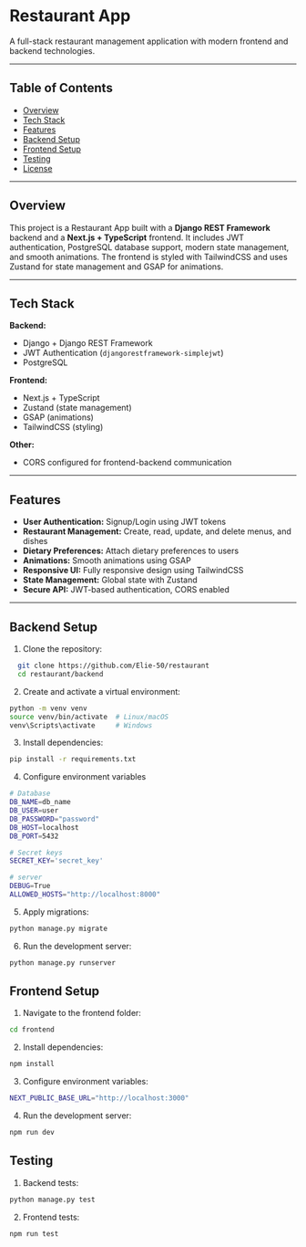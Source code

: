 # Restaurant App

A full-stack restaurant management application with modern frontend and backend technologies.

---

## Table of Contents

- [Overview](#overview)  
- [Tech Stack](#tech-stack)  
- [Features](#features)  
- [Backend Setup](#backend-setup)  
- [Frontend Setup](#frontend-setup)  
- [Testing](#testing)  
- [License](#license)

---

## Overview

This project is a Restaurant App built with a **Django REST Framework** backend and a **Next.js + TypeScript** frontend. It includes JWT authentication, PostgreSQL database support, modern state management, and smooth animations. The frontend is styled with TailwindCSS and uses Zustand for state management and GSAP for animations.

---

## Tech Stack

**Backend:**
- Django + Django REST Framework
- JWT Authentication (`djangorestframework-simplejwt`)
- PostgreSQL

**Frontend:**
- Next.js + TypeScript
- Zustand (state management)
- GSAP (animations)
- TailwindCSS (styling)

**Other:**
- CORS configured for frontend-backend communication

---

## Features

- **User Authentication:** Signup/Login using JWT tokens
- **Restaurant Management:** Create, read, update, and delete menus, and dishes
- **Dietary Preferences:** Attach dietary preferences to users
- **Animations:** Smooth animations using GSAP
- **Responsive UI:** Fully responsive design using TailwindCSS
- **State Management:** Global state with Zustand
- **Secure API:** JWT-based authentication, CORS enabled

---

## Backend Setup

1. Clone the repository:

```bash
  git clone https://github.com/Elie-50/restaurant
  cd restaurant/backend
```

2. Create and activate a virtual environment:
```bash
python -m venv venv
source venv/bin/activate  # Linux/macOS
venv\Scripts\activate     # Windows
```

3. Install dependencies:
```bash
pip install -r requirements.txt
```

4. Configure environment variables
```bash
# Database
DB_NAME=db_name
DB_USER=user
DB_PASSWORD="password"
DB_HOST=localhost
DB_PORT=5432

# Secret keys
SECRET_KEY='secret_key'

# server
DEBUG=True
ALLOWED_HOSTS="http://localhost:8000"
```

5. Apply migrations:
```bash
python manage.py migrate
```

6. Run the development server:
```bash
python manage.py runserver
```

## Frontend Setup

1. Navigate to the frontend folder:
``` bash
cd frontend
```

2. Install dependencies:
```bash
npm install
```

3. Configure environment variables:
```bash
NEXT_PUBLIC_BASE_URL="http://localhost:3000"
```

4. Run the development server:
```bash
npm run dev
```

## Testing

1. Backend tests:
```bash
python manage.py test
```

2. Frontend tests:
```bash
npm run test
```